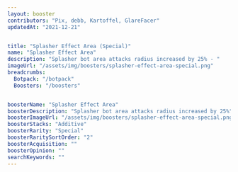 ```yaml
---
layout: booster
contributors: "Pix, debb, Kartoffel, GlareFacer"
updatedAt: "2021-12-21"


title: "Splasher Effect Area (Special)"
name: "Splasher Effect Area"
description: "Splasher bot area attacks radius increased by 25% - "
imageUrl: "/assets/img/boosters/splasher-effect-area-special.png"
breadcrumbs:
  Botpack: "/botpack"
  Boosters: "/boosters"


boosterName: "Splasher Effect Area"
boosterDescription: "Splasher bot area attacks radius increased by 25%"
boosterImageUrl: "/assets/img/boosters/splasher-effect-area-special.png"
boosterStacks: "Additive"
boosterRarity: "Special"
boosterRaritySortOrder: "2"
boosterAcquisition: ""
boosterOpinion: ""
searchKeywords: ""
---
```



